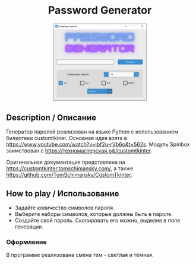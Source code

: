 <h1 align="center">Password Generator</h1>
<p align="center"><img  src="./readme_assets/passwordgenerator_window.png" width="50%"></p>

## Description / Описание

 Генератор паролей реализован на языке Python с использованием билиотеки customtkiner.
 Основная идея взята в https://www.youtube.com/watch?v=ibf2u-rVb6o&t=562s.
 Модуль Spinbox заимствован с https://техномастерская.рф/customtkinter.
 
 Оригинальная документация представлена на https://customtkinter.tomschimansky.com/, а также https://github.com/TomSchimansky/CustomTkinter.
 
## How to play / Использование

- Задайте количество символов пароля.
- Выберите наборы символов, которые должны быть в пароле.
- Создайте свой пароль. Скопировать его можно, выделив в поле генерации.

### Оформление

В программе реализована смена тем - светлая и тёмная.
